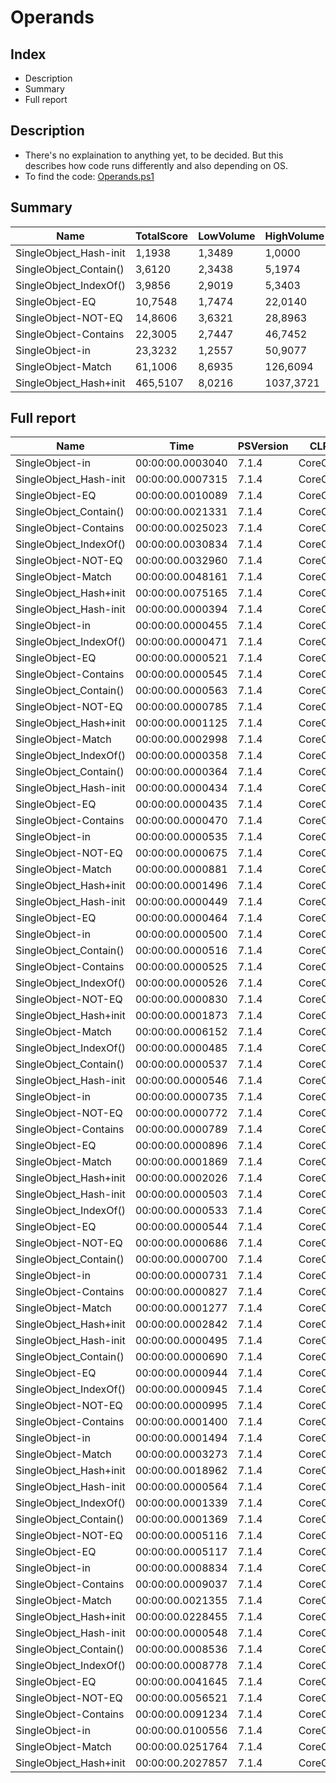 # Operands
## Index
- Description
- Summary
- Full report
## Description
- There's no explaination to anything yet, to be decided. But this describes how code runs differently and also depending on OS.
- To find the code: [Operands.ps1](/PerformanceTests/Operands.ps1 )
## Summary
|Name|TotalScore|LowVolume|HighVolume|Assert|OS|
|---|---|---|---|---|---|
|SingleObject_Hash-init|1,1938|1,3489|1,0000|True|Win|
|SingleObject_Contain()|3,6120|2,3438|5,1974|True|Win|
|SingleObject_IndexOf()|3,9856|2,9019|5,3403|True|Win|
|SingleObject-EQ|10,7548|1,7474|22,0140|True|Win|
|SingleObject-NOT-EQ|14,8606|3,6321|28,8963|True|Win|
|SingleObject-Contains|22,3005|2,7447|46,7452|True|Win|
|SingleObject-in|23,3232|1,2557|50,9077|True|Win|
|SingleObject-Match|61,1006|8,6935|126,6094|True|Win|
|SingleObject_Hash+init|465,5107|8,0216|1037,3721|True|Win|
## Full report
|Name|Time|PSVersion|CLR|WorkSet|Total|Assert|TimesExec|Score|OS|
|---|---|---|---|---|---|---|---|---|---|
|SingleObject-in|00:00:00.0003040|7.1.4|CoreCLR|0|00:00:00.0003040|True|1|1|Win|
|SingleObject_Hash-init|00:00:00.0007315|7.1.4|CoreCLR|0|00:00:00.0007315|True|1|2,40625|Win|
|SingleObject-EQ|00:00:00.0010089|7.1.4|CoreCLR|0|00:00:00.0010089|True|1|3,31875|Win|
|SingleObject_Contain()|00:00:00.0021331|7.1.4|CoreCLR|0|00:00:00.0021331|True|1|7,016776315789474|Win|
|SingleObject-Contains|00:00:00.0025023|7.1.4|CoreCLR|8192|00:00:00.0025023|True|1|8,23125|Win|
|SingleObject_IndexOf()|00:00:00.0030834|7.1.4|CoreCLR|184320|00:00:00.0030834|True|1|10,142763157894738|Win|
|SingleObject-NOT-EQ|00:00:00.0032960|7.1.4|CoreCLR|8192|00:00:00.0032960|True|1|10,842105263157896|Win|
|SingleObject-Match|00:00:00.0048161|7.1.4|CoreCLR|12288|00:00:00.0048161|True|1|15,842434210526315|Win|
|SingleObject_Hash+init|00:00:00.0075165|7.1.4|CoreCLR|49152|00:00:00.0075165|True|1|24,72532894736842|Win|
|SingleObject_Hash-init|00:00:00.0000394|7.1.4|CoreCLR|0|00:00:00.0000394|True|3|1|Win|
|SingleObject-in|00:00:00.0000455|7.1.4|CoreCLR|0|00:00:00.0000455|True|3|1,1548223350253808|Win|
|SingleObject_IndexOf()|00:00:00.0000471|7.1.4|CoreCLR|0|00:00:00.0000471|True|3|1,1954314720812182|Win|
|SingleObject-EQ|00:00:00.0000521|7.1.4|CoreCLR|0|00:00:00.0000521|True|3|1,3223350253807107|Win|
|SingleObject-Contains|00:00:00.0000545|7.1.4|CoreCLR|0|00:00:00.0000545|True|3|1,383248730964467|Win|
|SingleObject_Contain()|00:00:00.0000563|7.1.4|CoreCLR|0|00:00:00.0000563|True|3|1,4289340101522843|Win|
|SingleObject-NOT-EQ|00:00:00.0000785|7.1.4|CoreCLR|0|00:00:00.0000785|True|3|1,9923857868020305|Win|
|SingleObject_Hash+init|00:00:00.0001125|7.1.4|CoreCLR|0|00:00:00.0001125|True|3|2,8553299492385786|Win|
|SingleObject-Match|00:00:00.0002998|7.1.4|CoreCLR|4096|00:00:00.0002998|True|3|7,6091370558375635|Win|
|SingleObject_IndexOf()|00:00:00.0000358|7.1.4|CoreCLR|0|00:00:00.0000358|True|8|1|Win|
|SingleObject_Contain()|00:00:00.0000364|7.1.4|CoreCLR|0|00:00:00.0000364|True|8|1,0167597765363128|Win|
|SingleObject_Hash-init|00:00:00.0000434|7.1.4|CoreCLR|331776|00:00:00.0000434|True|8|1,2122905027932962|Win|
|SingleObject-EQ|00:00:00.0000435|7.1.4|CoreCLR|0|00:00:00.0000435|True|8|1,2150837988826815|Win|
|SingleObject-Contains|00:00:00.0000470|7.1.4|CoreCLR|0|00:00:00.0000470|True|8|1,312849162011173|Win|
|SingleObject-in|00:00:00.0000535|7.1.4|CoreCLR|0|00:00:00.0000535|True|8|1,494413407821229|Win|
|SingleObject-NOT-EQ|00:00:00.0000675|7.1.4|CoreCLR|0|00:00:00.0000675|True|8|1,8854748603351956|Win|
|SingleObject-Match|00:00:00.0000881|7.1.4|CoreCLR|0|00:00:00.0000881|True|8|2,4608938547486034|Win|
|SingleObject_Hash+init|00:00:00.0001496|7.1.4|CoreCLR|0|00:00:00.0001496|True|8|4,17877094972067|Win|
|SingleObject_Hash-init|00:00:00.0000449|7.1.4|CoreCLR|827392|00:00:00.0000449|True|13|1|Win|
|SingleObject-EQ|00:00:00.0000464|7.1.4|CoreCLR|24576|00:00:00.0000464|True|13|1,0334075723830736|Win|
|SingleObject-in|00:00:00.0000500|7.1.4|CoreCLR|0|00:00:00.0000500|True|13|1,1135857461024499|Win|
|SingleObject_Contain()|00:00:00.0000516|7.1.4|CoreCLR|0|00:00:00.0000516|True|13|1,1492204899777283|Win|
|SingleObject-Contains|00:00:00.0000525|7.1.4|CoreCLR|0|00:00:00.0000525|True|13|1,1692650334075725|Win|
|SingleObject_IndexOf()|00:00:00.0000526|7.1.4|CoreCLR|0|00:00:00.0000526|True|13|1,1714922048997773|Win|
|SingleObject-NOT-EQ|00:00:00.0000830|7.1.4|CoreCLR|0|00:00:00.0000830|True|13|1,8485523385300668|Win|
|SingleObject_Hash+init|00:00:00.0001873|7.1.4|CoreCLR|73728|00:00:00.0001873|True|13|4,171492204899777|Win|
|SingleObject-Match|00:00:00.0006152|7.1.4|CoreCLR|2019328|00:00:00.0006152|True|13|13,701559020044543|Win|
|SingleObject_IndexOf()|00:00:00.0000485|7.1.4|CoreCLR|0|00:00:00.0000485|True|21|1|Win|
|SingleObject_Contain()|00:00:00.0000537|7.1.4|CoreCLR|0|00:00:00.0000537|True|21|1,1072164948453609|Win|
|SingleObject_Hash-init|00:00:00.0000546|7.1.4|CoreCLR|0|00:00:00.0000546|True|21|1,1257731958762887|Win|
|SingleObject-in|00:00:00.0000735|7.1.4|CoreCLR|0|00:00:00.0000735|True|21|1,5154639175257731|Win|
|SingleObject-NOT-EQ|00:00:00.0000772|7.1.4|CoreCLR|0|00:00:00.0000772|True|21|1,5917525773195875|Win|
|SingleObject-Contains|00:00:00.0000789|7.1.4|CoreCLR|0|00:00:00.0000789|True|21|1,6268041237113402|Win|
|SingleObject-EQ|00:00:00.0000896|7.1.4|CoreCLR|0|00:00:00.0000896|True|21|1,8474226804123712|Win|
|SingleObject-Match|00:00:00.0001869|7.1.4|CoreCLR|0|00:00:00.0001869|True|21|3,8536082474226805|Win|
|SingleObject_Hash+init|00:00:00.0002026|7.1.4|CoreCLR|0|00:00:00.0002026|True|21|4,177319587628866|Win|
|SingleObject_Hash-init|00:00:00.0000503|7.1.4|CoreCLR|0|00:00:00.0000503|True|100|1|Win|
|SingleObject_IndexOf()|00:00:00.0000533|7.1.4|CoreCLR|0|00:00:00.0000533|True|100|1,0596421471172963|Win|
|SingleObject-EQ|00:00:00.0000544|7.1.4|CoreCLR|0|00:00:00.0000544|True|100|1,0815109343936382|Win|
|SingleObject-NOT-EQ|00:00:00.0000686|7.1.4|CoreCLR|245760|00:00:00.0000686|True|100|1,363817097415507|Win|
|SingleObject_Contain()|00:00:00.0000700|7.1.4|CoreCLR|0|00:00:00.0000700|True|100|1,3916500994035785|Win|
|SingleObject-in|00:00:00.0000731|7.1.4|CoreCLR|0|00:00:00.0000731|True|100|1,4532803180914513|Win|
|SingleObject-Contains|00:00:00.0000827|7.1.4|CoreCLR|0|00:00:00.0000827|True|100|1,6441351888667992|Win|
|SingleObject-Match|00:00:00.0001277|7.1.4|CoreCLR|0|00:00:00.0001277|True|100|2,5387673956262424|Win|
|SingleObject_Hash+init|00:00:00.0002842|7.1.4|CoreCLR|0|00:00:00.0002842|True|100|5,650099403578529|Win|
|SingleObject_Hash-init|00:00:00.0000495|7.1.4|CoreCLR|0|00:00:00.0000495|True|1000|1|Win|
|SingleObject_Contain()|00:00:00.0000690|7.1.4|CoreCLR|0|00:00:00.0000690|True|1000|1,393939393939394|Win|
|SingleObject-EQ|00:00:00.0000944|7.1.4|CoreCLR|0|00:00:00.0000944|True|1000|1,9070707070707071|Win|
|SingleObject_IndexOf()|00:00:00.0000945|7.1.4|CoreCLR|0|00:00:00.0000945|True|1000|1,9090909090909092|Win|
|SingleObject-NOT-EQ|00:00:00.0000995|7.1.4|CoreCLR|0|00:00:00.0000995|True|1000|2,01010101010101|Win|
|SingleObject-Contains|00:00:00.0001400|7.1.4|CoreCLR|0|00:00:00.0001400|True|1000|2,8282828282828283|Win|
|SingleObject-in|00:00:00.0001494|7.1.4|CoreCLR|0|00:00:00.0001494|True|1000|3,018181818181818|Win|
|SingleObject-Match|00:00:00.0003273|7.1.4|CoreCLR|0|00:00:00.0003273|True|1000|6,612121212121212|Win|
|SingleObject_Hash+init|00:00:00.0018962|7.1.4|CoreCLR|0|00:00:00.0018962|True|1000|38,30707070707071|Win|
|SingleObject_Hash-init|00:00:00.0000564|7.1.4|CoreCLR|0|00:00:00.0000564|True|10000|1|Win|
|SingleObject_IndexOf()|00:00:00.0001339|7.1.4|CoreCLR|0|00:00:00.0001339|True|10000|2,374113475177305|Win|
|SingleObject_Contain()|00:00:00.0001369|7.1.4|CoreCLR|0|00:00:00.0001369|True|10000|2,4273049645390072|Win|
|SingleObject-NOT-EQ|00:00:00.0005116|7.1.4|CoreCLR|0|00:00:00.0005116|True|10000|9,070921985815604|Win|
|SingleObject-EQ|00:00:00.0005117|7.1.4|CoreCLR|0|00:00:00.0005117|True|10000|9,072695035460994|Win|
|SingleObject-in|00:00:00.0008834|7.1.4|CoreCLR|20480|00:00:00.0008834|True|10000|15,663120567375886|Win|
|SingleObject-Contains|00:00:00.0009037|7.1.4|CoreCLR|0|00:00:00.0009037|True|10000|16,02304964539007|Win|
|SingleObject-Match|00:00:00.0021355|7.1.4|CoreCLR|0|00:00:00.0021355|True|10000|37,86347517730496|Win|
|SingleObject_Hash+init|00:00:00.0228455|7.1.4|CoreCLR|3268608|00:00:00.0228455|True|10000|405,06205673758865|Win|
|SingleObject_Hash-init|00:00:00.0000548|7.1.4|CoreCLR|0|00:00:00.0000548|True|100000|1|Win|
|SingleObject_Contain()|00:00:00.0008536|7.1.4|CoreCLR|0|00:00:00.0008536|True|100000|15,576642335766424|Win|
|SingleObject_IndexOf()|00:00:00.0008778|7.1.4|CoreCLR|0|00:00:00.0008778|True|100000|16,01824817518248|Win|
|SingleObject-EQ|00:00:00.0041645|7.1.4|CoreCLR|0|00:00:00.0041645|True|100000|75,99452554744525|Win|
|SingleObject-NOT-EQ|00:00:00.0056521|7.1.4|CoreCLR|0|00:00:00.0056521|True|100000|103,1405109489051|Win|
|SingleObject-Contains|00:00:00.0091234|7.1.4|CoreCLR|0|00:00:00.0091234|True|100000|166,48540145985402|Win|
|SingleObject-in|00:00:00.0100556|7.1.4|CoreCLR|0|00:00:00.0100556|True|100000|183,4963503649635|Win|
|SingleObject-Match|00:00:00.0251764|7.1.4|CoreCLR|823296|00:00:00.0251764|True|100000|459,42335766423355|Win|
|SingleObject_Hash+init|00:00:00.2027857|7.1.4|CoreCLR|7188480|00:00:00.2027857|True|100000|3700,46897810219|Win|
